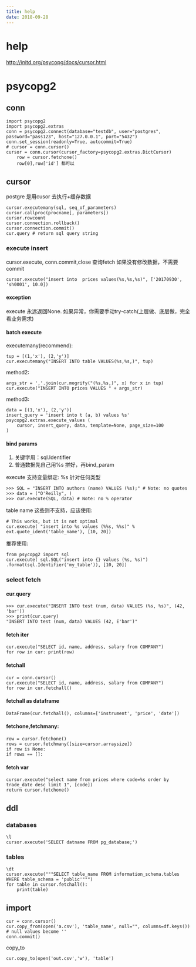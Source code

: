 ```yaml
---
title: help
date: 2018-09-28
---
```

# help
http://initd.org/psycopg/docs/cursor.html

# psycopg2
## conn

    import psycopg2
    import psycopg2.extras
    conn = psycopg2.connect(database="testdb", user="postgres", password="pass123", host="127.0.0.1", port="5432")
    conn.set_session(readonly=True, autocommit=True)
    # cursor = conn.cursor()
    cursor = conn.cursor(cursor_factory=psycopg2.extras.DictCursor)
        row = cursor.fetchone()
        row[0],row['id'] 都可以

## cursor
postgre 是用cusor 去执行+缓存数据

    cursor.executemany(sql, seq_of_parameters)
    cursor.callproc(procname[, parameters])
    cursor.rowcount
    cursor.connection.rollback()
    cursor.connection.commit()
    cur.query # return sql query string

### execute insert
cursor.execute, conn.commit,close 查询fetch 
如果没有修改数据，不需要commit

    cursor.execute("insert into  prices values(%s,%s,%s)", ['20170930', 'sh0001', 10.0])

#### exception
execute 永远返回None.
如果异常，你需要手动try-catch(上层做、底层做，完全看业务需求)

#### batch execute
executemany(recommend):

    tup = [(1,'x'), (2,'y')]
    cur.executemany("INSERT INTO table VALUES(%s,%s,)", tup)

method2:

    args_str = ','.join(cur.mogrify("(%s,%s,)", x) for x in tup)
    cur.execute("INSERT INTO prices VALUES " + args_str) 

method3:

    data = [(1,'x'), (2,'y')]
    insert_query = 'insert into t (a, b) values %s'
    psycopg2.extras.execute_values (
        cursor, insert_query, data, template=None, page_size=100
    )

#### bind params
1. 关键字用：sql.Identifier
2. 普通数据先自己用%s 拼好，再bind_param

execute 支持变量绑定: %s 针对任何类型

    >>> SQL = "INSERT INTO authors (name) VALUES (%s);" # Note: no quotes
    >>> data = ("O'Reilly", )
    >>> cur.execute(SQL, data) # Note: no % operator

table name 这些则不支持，应该使用:

    # This works, but it is not optimal
    cur.execute( "insert into %s values (%%s, %%s)" % ext.quote_ident('table_name'), [10, 20])

推荐使用:

    from psycopg2 import sql
    cur.execute( sql.SQL("insert into {} values (%s, %s)") .format(sql.Identifier('my_table')), [10, 20])

### select fetch

#### cur.query
    >>> cur.execute("INSERT INTO test (num, data) VALUES (%s, %s)", (42, 'bar'))
    >>> print(cur.query)
    "INSERT INTO test (num, data) VALUES (42, E'bar')"

#### fetch iter

    cur.execute("SELECT id, name, address, salary from COMPANY")
    for row in cur: print(row)

#### fetchall

    cur = conn.cursor()
    cur.execute("SELECT id, name, address, salary from COMPANY")
    for row in cur.fetchall()

#### fetchall as dataframe
    DataFrame(cur.fetchall(), columns=['instrument', 'price', 'date'])

#### fetchone,fetchmany:

    row = cursor.fetchone()
    rows = cursor.fetchmany([size=cursor.arraysize])
    if row is None:
    if rows == []:

#### fetch var
    cursor.execute("select name from prices where code=%s order by trade_date desc limit 1", [code])
    return cursor.fetchone()

## ddl
### databases
    \l
    cursor.execute('SELECT datname FROM pg_database;')

### tables
    \dt
    cursor.execute("""SELECT table_name FROM information_schema.tables WHERE table_schema = 'public'""")
    for table in cursor.fetchall():
        print(table)

## import

    cur = conn.cursor()
    cur.copy_from(open('a.csv'), 'table_name', null="", columns=df.keys()) # null values become ''
    conn.commit()

copy_to

    cur.copy_to(open('out.csv','w'), 'table')

